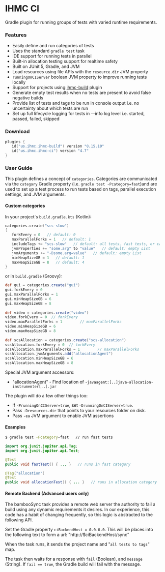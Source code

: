 # IHMC CI

Gradle plugin for running groups of tests with varied runtime requirements.

### Features

- Easily define and run categories of tests
- Uses the standard `gradle test` task
- IDE support for running tests in parallel
- Built-in allocation testing support for realtime safety
- Built on JUnit 5, Gradle, and JVM
- Load resources using file APIs with the `resource.dir` JVM property
- `runningOnCIServer` boolean JVM property to improve running tests locally
- Support for projects using [ihmc-build](https://github.com/ihmcrobotics/ihmc-build) plugin
- Generate empty test results when no tests are present to avoid false negative builds
- Provide list of tests and tags to be run in console output i.e. no uncertainty about which tests are run
- Set up full lifecycle logging for tests in --info log level i.e. started, passed, failed, skipped

### Download

```kotlin
plugins {
   id("us.ihmc.ihmc-build") version "0.15.10"
   id("us.ihmc.ihmc-ci") version "4.7"
}
```

### User Guide

This plugin defines a concept of `categories`. Categories are communicated via the `category` Gradle
property (i.e. `gradle test -Pcategory=fast`)and are used to set up a test process to run tests based on tags, parallel
execution settings, and JVM arguments.

#### Custom categories

In your project's `build.gradle.kts` (Kotlin):
```kotlin
categories.create("scs-slow")
{
   forkEvery = 0   // default: 0
   maxParallelForks = 1   // default: 1
   includeTags += "scs-slow"   // default: all tests, fast tests, or category name
   jvmProperties += "some.arg" to "value"   // default: empty List
   jvmArguments += "-Dsome.arg=value"   // default: empty List
   minHeapSizeGB = 1   // default: 1
   maxHeapSizeGB = 8   // default: 4
}
```

or in `build.gradle` (Groovy):
```groovy
def gui = categories.create("gui")
gui.forkEvery = 0
gui.maxParallelForks = 1
gui.minHeapSizeGB = 6
gui.maxHeapSizeGB = 8
 
def video = categories.create("video")
video.forkEvery = 0  // forkEvery
video.maxParallelForks = 1        // maxParallelForks
video.minHeapSizeGB = 6
video.maxHeapSizeGB = 8
 
def scsAllocation = categories.create("scs-allocation")
scsAllocation.forkEvery = 0  // forkEvery
scsAllocation.maxParallelForks = 1        // maxParallelForks
scsAllocation.jvmArguments.add("allocationAgent")
scsAllocation.minHeapSizeGB = 6
scsAllocation.maxHeapSizeGB = 8
```

Special JVM argument accessors:

- "allocationAgent" - Find location of `-javaagent:[..]java-allocation-instrumenter[..].jar`

The plugin will do a few other things too:

- If `-PrunningOnCIServer=true`, set `-DrunningOnCIServer=true`.
- Pass `-Dresources.dir` that points to your resources folder on disk.
- Pass `-ea` JVM argument to enable JVM assertions

#### Examples

```bash
$ gradle test -Pcategory=fast   // run fast tests
```

```java
import org.junit.jupiter.api.Tag;
import org.junit.jupiter.api.Test;

@Test
public void fastTest() { ... }   // runs in fast category

@Tag("allocation")
@Test
public void allocationTest() { ... }   // runs in allocation category
```

#### Remote Backend (Advanced users only)

The bambooSync task provides a remote web server the authority to fail a build using any dynamic requirements it desires. In our experience, this code has a habit of changing frequently, so this logic is abstracted to the following API.

Set the Gradle property `ciBackendHost = 0.0.0.0`. This will be places into the following text to form a url: "http://$ciBackendHost/sync"

When the task runs, it sends the project name and "`all tests to tags`" map.

The task then waits for a response with `fail` (Boolean), and `message` (String). If `fail == true`, the Gradle build will fail with the message.

